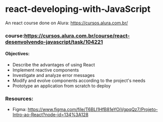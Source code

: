 
# react-developing-with-JavaScript
An react course done on  Alura: https://cursos.alura.com.br/

### course:https://cursos.alura.com.br/course/react-desenvolvendo-javascript/task/104221

#### Objectives:
- Describe the advantages of using React
- Implement reactive components
- Investigate and analyze error messages
- Modify and evolve components according to the project's needs
- Prototype an application from scratch to deploy

### Resources:
- Figma: https://www.figma.com/file/T6BLI1HfB81eYOiVgpqQz7/Projeto-Intro-ao-React?node-id=134%3A128
